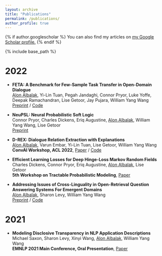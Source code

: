 ```yaml
---
layout: archive
title: "Publications"
permalink: /publications/
author_profile: true
---
```


{% if author.googlescholar %}
  You can also find my articles on <u><a href="{{author.googlescholar}}">my Google Scholar profile</a>.</u>
{% endif %}

{% include base_path %}

# 2022

* **FETA: A Benchmark for Few-Sample Task Transfer in Open-Domain Dialogue** \
<u>Alon Albalak</u>, Yi-Lin Tuan, Pegah Jandaghi, Connor Pryor, Luke Yoffe, Deepak Ramachandran, Lise Getoor, Jay Pujara, William Yang Wang\
[Preprint](https://arxiv.org/abs/2205.06262) / [Code](https://github.com/alon-albalak/TLiDB)

<!-- <details>
  <summary>FETA figure</summary>
  <a target="_blank" href="https://arxiv.org/abs/2205.06262">
    <img src="../images/circles-Page-2.png" alt="FETA" style="width:50%;">
  </a>
</details>
-->

* **NeuPSL: Neural Probabilistic Soft Logic** \
Connor Pryor, Charles Dickens, Eriq Augustine, <u>Alon Albalak</u>, William Yang Wang, Lise Getoor\
[Preprint](https://arxiv.org/abs/2205.14268)

* **D-REX: Dialogue Relation Extraction with Explanations** \
<u>Alon Albalak</u>, Varun Embar, Yi-Lin Tuan, Lise Getoor, William Yang Wang\
**ConvAI Workshop, ACL 2022**, [Paper](https://aclanthology.org/2022.nlp4convai-1.4/) / [Code](https://github.com/alon-albalak/D-REX)

<!-- <details>
  <summary>D-REX figure</summary>
  <a target="_blank" href="https://aclanthology.org/2022.nlp4convai-1.4/">
  <img src="../images/re-ranking-figure.png" alt="D-REX" style="width:60%;">
  </a>
</details>
-->

* **Efficient Learning Losses for Deep Hinge-Loss Markov Random Fields** \
Charles Dickens, Connor Pryor, Eriq Augustine, <u>Alon Albalak</u>, Lise Getoor\
**5th Workshop on Tractable Probabilistic Modeling**, [Paper](https://openreview.net/forum?id=8ZIJa8Z__5L) 

* **Addressing Issues of Cross-Linguality in Open-Retrieval Question Answering Systems For Emergent Domains** \
<u>Alon Albalak</u>, Sharon Levy, William Yang Wang\
[Preprint](https://arxiv.org/abs/2201.11153) / [Code](https://github.com/alon-albalak/XOR-COVID)

<!-- <details>
  <summary>Figure</summary>
  <a target="_blank" href="../images/XOR_COVID_system.png">
  <img src="../images/XOR_COVID_system.png" alt="XOR-COVID" style="width:50%;">
  </a>
</details>
-->

# 2021

* **Modeling Disclosive Transparency in NLP Application Descriptions**\
Michael Saxon, Sharon Levy, Xinyi Wang, <u>Alon Albalak</u>, William Yang Wang\
**EMNLP 2021 Main Conference, Oral Presentation**, [Paper](https://aclanthology.org/2021.emnlp-main.153/)
